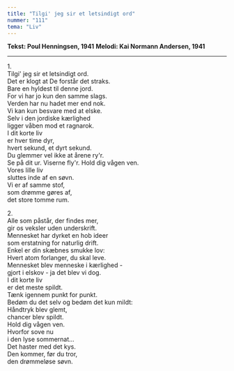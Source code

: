 ```yaml
---
title: "Tilgi' jeg sir et letsindigt ord"
nummer: "111"
tema: "Liv"
---
```


**Tekst: Poul Henningsen, 1941**
**Melodi: Kai Normann Andersen, 1941**

***

1\.\
Tilgi' jeg sir et letsindigt ord.<br>
Det er klogt at De forstår det straks.<br>
Bare en hyldest til denne jord.<br>
For vi har jo kun den samme slags.<br>
Verden har nu hadet mer end nok.<br>
Vi kan kun besvare med at elske.<br>
Selv i den jordiske kærlighed<br>
ligger våben mod et ragnarok.<br>
I dit korte liv<br>
er hver time dyr,<br>
hvert sekund, et dyrt sekund.<br>
Du glemmer vel ikke at årene ry'r.<br>
Se på dit ur. Viserne fly'r. Hold dig vågen ven.<br>
Vores lille liv<br>
sluttes inde af en søvn.<br>
Vi er af samme stof,<br>
som drømme gøres af,<br>
det store tomme rum.<br>

2\.\
Alle som påstår, der findes mer,<br>
gir os veksler uden underskrift.<br>
Mennesket har dyrket en hob ideer<br>
som erstatning for naturlig drift.<br>
Enkel er din skæbnes smukke lov:<br>
Hvert atom forlanger, du skal leve.<br>
Mennesket blev menneske i kærlighed -<br>
gjort i elskov - ja det blev vi dog.<br>
I dit korte liv<br>
er det meste spildt.<br>
Tænk igennem punkt for punkt.<br>
Bedøm du det selv og bedøm det kun mildt:<br>
Håndtryk blev glemt,<br>
chancer blev spildt.<br>
Hold dig vågen ven.<br>
Hvorfor sove nu<br>
i den lyse sommernat...<br>
Det haster med det kys.<br>
Den kommer, før du tror,<br>
den drømmeløse søvn.<br>
